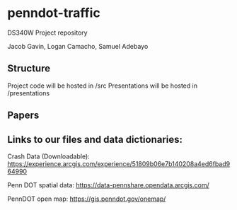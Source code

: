 # penndot-traffic
DS340W Project repository

Jacob Gavin, Logan Camacho, Samuel Adebayo


## Structure
Project code will be hosted in /src
Presentations will be hosted in /presentations

## Papers


## Links to our files and data dictionaries:

Crash Data (Downloadable): https://experience.arcgis.com/experience/51809b06e7b140208a4ed6fbad964990

Penn DOT spatial data: https://data-pennshare.opendata.arcgis.com/

PennDOT open map: https://gis.penndot.gov/onemap/

